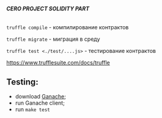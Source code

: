 ###### **CERO PROJECT SOLIDITY PART**

`truffle compile` - компилирование контрактов

`truffle migrate` - миграция в среду

`truffle test <./test/....js>` - тестирование контрактов

https://www.trufflesuite.com/docs/truffle

## **Testing**:
- download [Ganache](https://www.trufflesuite.com/ganache);
- run Ganache client;
- run `make test`
